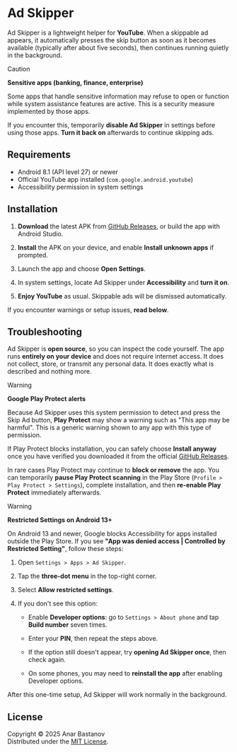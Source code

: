# Ad Skipper

Ad Skipper is a lightweight helper for **YouTube**. When a skippable ad appears, it automatically presses the skip button as soon as it becomes available (typically after about five seconds), then continues running quietly in the background.

> [!CAUTION]
> **Sensitive apps (banking, finance, enterprise)**
>
> Some apps that handle sensitive information may refuse to open or function while system assistance features are active. This is a security measure implemented by those apps.
>
> If you encounter this, temporarily **disable Ad Skipper** in settings before using those apps. **Turn it back on** afterwards to continue skipping ads.

## Requirements

- Android 8.1 (API level 27) or newer
- Official YouTube app installed (`com.google.android.youtube`)
- Accessibility permission in system settings

## Installation

1. **Download** the latest APK from [GitHub Releases](https://github.com/anar-bastanov/ad-skipper-android/releases/latest), or build the app with Android Studio.

2. **Install** the APK on your device, and enable **Install unknown apps** if prompted.

3. Launch the app and choose **Open Settings**.

4. In system settings, locate Ad Skipper under **Accessibility** and **turn it on**.

5. **Enjoy YouTube** as usual. Skippable ads will be dismissed automatically.

If you encounter warnings or setup issues, **read below**.

## Troubleshooting

Ad Skipper is **open source**, so you can inspect the code yourself. The app runs **entirely on your device** and does not require internet access. It does not collect, store, or transmit any personal data. It does exactly what is described and nothing more.

> [!WARNING]
> **Google Play Protect alerts**
>
> Because Ad Skipper uses this system permission to detect and press the Skip Ad button, **Play Protect** may show a warning such as "This app may be harmful". This is a generic warning shown to any app with this type of permission.
>
> If Play Protect blocks installation, you can safely choose **Install anyway** once you have verified you downloaded it from the official [GitHub Releases](https://github.com/ad-skipper-android/youtube-ad-skipper/releases/latest).
>
> In rare cases Play Protect may continue to **block or remove** the app. You can temporarily **pause Play Protect scanning** in the Play Store (`Profile > Play Protect > Settings`), complete installation, and then **re-enable Play Protect** immediately afterwards.

> [!WARNING]
> **Restricted Settings on Android 13+**
>
> On Android 13 and newer, Google blocks Accessibility for apps installed outside the Play Store. If you see **"App was denied access | Controlled by Restricted Setting"**, follow these steps:
>
> 1. Open `Settings > Apps > Ad Skipper`.
>
> 2. Tap the **three-dot menu** in the top-right corner.
>
> 3. Select **Allow restricted settings**.
>
> 4. If you don't see this option:
>
>    - Enable **Developer options**: go to `Settings > About phone` and tap **Build number** seven times.
>
>    - Enter your **PIN**, then repeat the steps above.
>
>    - If the option still doesn't appear, try **opening Ad Skipper once**, then check again.
>
>    - On some phones, you may need to **reinstall the app** after enabling Developer options.

After this one-time setup, Ad Skipper will work normally in the background.

## License

Copyright &copy; 2025 Anar Bastanov  
Distributed under the [MIT License](http://www.opensource.org/licenses/mit-license.php).
